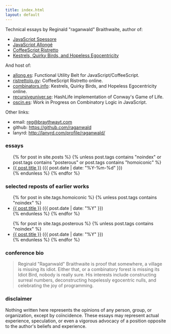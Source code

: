 ```yaml
---
title: index.html
layout: default
---
```


Technical essays by Reginald "raganwald" Braithwaite, author of:

* [JavaScript Spessore](http://leanpub.com/javascript-spessore)
* [JavaScript Allongé](http://leanpub.com/javascript-allonge)
* [CoffeeScript Ristretto](http://leanpub.com/coffeescript-ristretto)
* [Kestrels, Quirky Birds, and Hopeless Egocentricity](http://leanpub.com/combinators)

And host of:

* [allong.es](http://allong.es): Functional Utility Belt for JavaScript/CoffeeScript.
* [ristrettolo.gy](http://ristrettolo.gy): CoffeeScript Ristretto online.
* [combinators.info](http://combinators.info): Kestrels, Quirky Birds, and Hopeless Egocentricity online.
* [recursiveuniver.se](recursiveuniver.se): HashLife implementation of Conway's Game of Life.
* [oscin.es](oscin.es): Work in Progress on Combinatory Logic in JavaScript.

[w]: ./2011/11/01/williams-master-of-the-comefrom.html

Other links:

* email: reg@braythwayt.com
* github: https://github.com/raganwald
* lanyrd: http://lanyrd.com/profile/raganwald/

### essays

<div class="related">
  <ul>
    {% for post in site.posts %}
      {% unless post.tags contains "noindex" or post.tags contains "posterous" or post.tags contains "homoiconic" %}
        <li>
          <a href="{{ post.url }}">{{ post.title }}</a> (<span>{{ post.date | date: "%Y-%m-%d" }}</span>)
        </li>
      {% endunless %}
    {% endfor %}
  </ul>
</div>

### selected reposts of earlier works

<div class="related">
  <ul>
    {% for post in site.tags.homoiconic %}
      {% unless post.tags contains "noindex" %}
        <li>
          <a href="{{ post.url }}">{{ post.title }}</a> (<span>{{ post.date | date: "%Y" }}</span>)
        </li>
      {% endunless %}
    {% endfor %}
  </ul>
</div>

<div class="related">
  <ul>
    {% for post in site.tags.posterous %}
      {% unless post.tags contains "noindex" %}
        <li>
          <a href="{{ post.url }}">{{ post.title }}</a> (<span>{{ post.date | date: "%Y" }}</span>)
        </li>
      {% endunless %}
    {% endfor %}
  </ul>
</div>

### conference bio

> Reginald "Raganwald" Braithwaite is proof that somewhere, a village is missing its idiot. Either that, or a combinatory forest is missing its Idiot Bird, nobody is really sure. His interests include constructing surreal numbers, deconstructing hopelessly egocentric nulls, and celebrating the joy of programming.

### disclaimer

Nothing written here represents the opinions of any person, group, or organization, except by coïncidence. These essays may represent actual experience, speculation, or even a vigorous advocacy of a position opposite to the author's beliefs and experience.